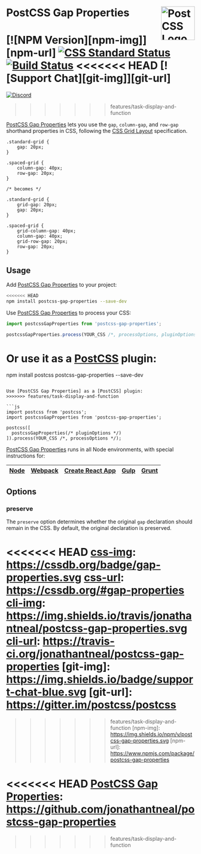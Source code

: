 # PostCSS Gap Properties [<img src="https://postcss.github.io/postcss/logo.svg" alt="PostCSS Logo" width="90" height="90" align="right">][postcss]

[![NPM Version][npm-img]][npm-url]
[![CSS Standard Status][css-img]][css-url]
[![Build Status][cli-img]][cli-url]
<<<<<<< HEAD
[![Support Chat][git-img]][git-url]
=======
[<img alt="Discord" src="https://shields.io/badge/Discord-5865F2?logo=discord&logoColor=white">][discord]
>>>>>>> features/task-display-and-function

[PostCSS Gap Properties] lets you use the `gap`, `column-gap`, and `row-gap`
shorthand properties in CSS, following the [CSS Grid Layout] specification.

```pcss
.standard-grid {
	gap: 20px;
}

.spaced-grid {
	column-gap: 40px;
	row-gap: 20px;
}

/* becomes */

.standard-grid {
	grid-gap: 20px;
	gap: 20px;
}

.spaced-grid {
	grid-column-gap: 40px;
	column-gap: 40px;
	grid-row-gap: 20px;
	row-gap: 20px;
}
```

## Usage

Add [PostCSS Gap Properties] to your project:

```bash
<<<<<<< HEAD
npm install postcss-gap-properties --save-dev
```

Use [PostCSS Gap Properties] to process your CSS:

```js
import postcssGapProperties from 'postcss-gap-properties';

postcssGapProperties.process(YOUR_CSS /*, processOptions, pluginOptions */);
```

Or use it as a [PostCSS] plugin:
=======
npm install postcss postcss-gap-properties --save-dev
```

Use [PostCSS Gap Properties] as a [PostCSS] plugin:
>>>>>>> features/task-display-and-function

```js
import postcss from 'postcss';
import postcssGapProperties from 'postcss-gap-properties';

postcss([
  postcssGapProperties(/* pluginOptions */)
]).process(YOUR_CSS /*, processOptions */);
```

[PostCSS Gap Properties] runs in all Node environments, with special instructions for:

| [Node](INSTALL.md#node) | [Webpack](INSTALL.md#webpack) | [Create React App](INSTALL.md#create-react-app) | [Gulp](INSTALL.md#gulp) | [Grunt](INSTALL.md#grunt) |
| --- | --- | --- | --- | --- |

## Options

### preserve

The `preserve` option determines whether the original `gap` declaration should
remain in the CSS. By default, the original declaration is preserved.

<<<<<<< HEAD
[css-img]: https://cssdb.org/badge/gap-properties.svg
[css-url]: https://cssdb.org/#gap-properties
[cli-img]: https://img.shields.io/travis/jonathantneal/postcss-gap-properties.svg
[cli-url]: https://travis-ci.org/jonathantneal/postcss-gap-properties
[git-img]: https://img.shields.io/badge/support-chat-blue.svg
[git-url]: https://gitter.im/postcss/postcss
=======
[css-img]: https://cssdb.org/images/badges/gap-properties.svg
[css-url]: https://cssdb.org/#gap-properties
[cli-img]: https://github.com/csstools/postcss-plugins/workflows/test/badge.svg
[cli-url]: https://github.com/csstools/postcss-plugins/actions/workflows/test.yml?query=workflow/test
[discord]: https://discord.gg/bUadyRwkJS
>>>>>>> features/task-display-and-function
[npm-img]: https://img.shields.io/npm/v/postcss-gap-properties.svg
[npm-url]: https://www.npmjs.com/package/postcss-gap-properties

[CSS Grid Layout]: https://www.w3.org/TR/css-grid-1/#gutters
[Gulp PostCSS]: https://github.com/postcss/gulp-postcss
[Grunt PostCSS]: https://github.com/nDmitry/grunt-postcss
[PostCSS]: https://github.com/postcss/postcss
[PostCSS Loader]: https://github.com/postcss/postcss-loader
<<<<<<< HEAD
[PostCSS Gap Properties]: https://github.com/jonathantneal/postcss-gap-properties
=======
[PostCSS Gap Properties]: https://github.com/csstools/postcss-plugins/tree/main/plugins/postcss-gap-properties
>>>>>>> features/task-display-and-function
